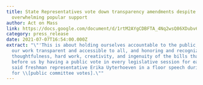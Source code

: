 ```yaml
---
title: State Representatives vote down transparency amendments despite
  overwhelming popular support
author: Act on Mass
link: https://docs.google.com/document/d/1rtM2AYgCDBFTA_4Nq2wsQ86XDubv60TcV8WfRNdsbew/edit?usp=sharing
category: press_release
date: 2021-07-07T16:54:00.000Z
extract: "\"'This is about holding ourselves accountable to the public, making
  our work transparent and accessible to all, and honoring and recognizing the
  thoughtfulness, hard work, creativity, and ingenuity of the bills that come
  before us by having a public vote in every legislative session for each bill,'
  said freshman representative Erika Uyterhoeven in a floor speech during debate
  for \\[public committee votes].\""
---
```

